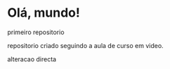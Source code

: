 # Olá, mundo!
 primeiro repositorio

 repositorio criado seguindo a aula de curso em video.

alteracao directa
